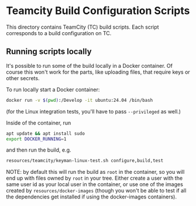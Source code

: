 # Teamcity Build Configuration Scripts

This directory contains TeamCity (TC) build scripts. Each script corresponds
to a build configuration on TC.

## Running scripts locally

It's possible to run some of the build locally in a Docker container.
Of course this won't work for the parts, like uploading files, that
require keys or other secrets.

To run locally start a Docker container:

```bash
docker run -v $(pwd):/Develop -it ubuntu:24.04 /bin/bash
```

(for the Linux integration tests, you'll have to pass `--privileged` as well.)

Inside of the container, run

```bash
apt update && apt install sudo
export DOCKER_RUNNING=1
```

and then run the build, e.g.

```bash
resources/teamcity/keyman-linux-test.sh configure,build,test
```

NOTE: by default this will run the build as `root` in the container,
so you will end up with files owned by `root` in your tree.
Either create a user with the same user id as your local user in the
container, or use one of the images created by `resources/docker-images`
(though you won't be able to test if all the dependencies get installed
if using the docker-images containers).
